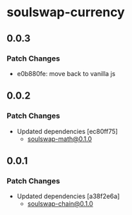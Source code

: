 # soulswap-currency

## 0.0.3

### Patch Changes

- e0b880fe: move back to vanilla js

## 0.0.2

### Patch Changes

- Updated dependencies [ec80ff75]
  - soulswap-math@0.1.0

## 0.0.1

### Patch Changes

- Updated dependencies [a38f2e6a]
  - soulswap-chain@0.1.0
